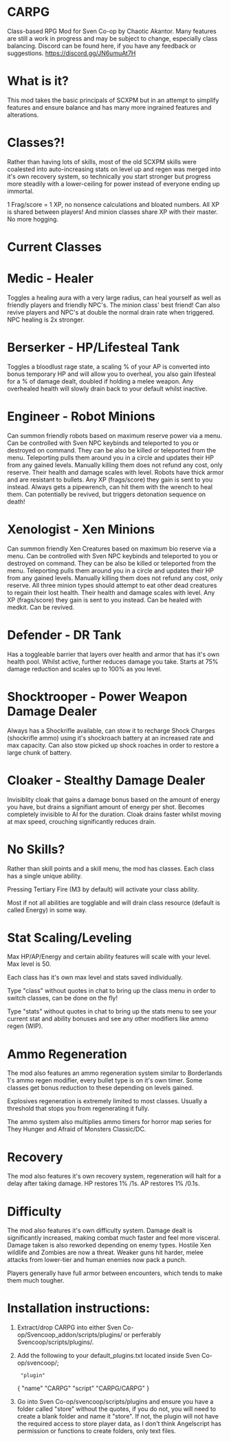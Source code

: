 # CARPG
 Class-based RPG Mod for Sven Co-op by Chaotic Akantor. Many features are still a work in progress and may be subject to change, especially class balancing. Discord can be found here, if you have any feedback or suggestions.
 https://discord.gg/JN6umuAt7H

# What is it?
 This mod takes the basic principals of SCXPM but in an attempt to simplify features and ensure balance and has many more ingrained features and alterations.

# Classes?!
Rather than having lots of skills, most of the old SCXPM skills were coalested into auto-increasing stats on level up and regen was merged into it's own recovery system, so technically you start stronger but progress more steadily with a lower-ceiling for power instead of everyone ending up immortal.

1 Frag/score = 1 XP, no nonsence calculations and bloated numbers.
All XP is shared between players! And minion classes share XP with their master. No more hogging.

# Current Classes
# Medic - Healer
Toggles a healing aura with a very large radius, can heal yourself as well as friendly players and friendly NPC's. The minion class' best friend!
Can also revive players and NPC's at double the normal drain rate when triggered.
NPC healing is 2x stronger.

# Berserker - HP/Lifesteal Tank
Toggles a bloodlust rage state, a scaling % of your AP is converted into bonus temporary HP and will allow you to overheal, you also gain lifesteal for a % of damage dealt, doubled if holding a melee weapon.
Any overhealed health will slowly drain back to your default whilst inactive.

# Engineer - Robot Minions
Can summon friendly robots based on maximum reserve power via a menu.
Can be controlled with Sven NPC keybinds and teleported to you or destroyed on command. 
They can be also be killed or teleported from the menu. 
Teleporting pulls them around you in a circle and updates their HP from any gained levels. 
Manually killing them does not refund any cost, only reserve. 
Their health and damage scales with level. Robots have thick armor and are resistant to bullets.
Any XP (frags/score) they gain is sent to you instead.
Always gets a pipewrench, can hit them with the wrench to heal them. Can potentially be revived, but triggers detonation sequence on death!

# Xenologist - Xen Minions
Can summon friendly Xen Creatures based on maximum bio reserve via a menu. 
Can be controlled with Sven NPC keybinds and teleported to you or destroyed on command. 
They can be also be killed or teleported from the menu. 
Teleporting pulls them around you in a circle and updates their HP from any gained levels. 
Manually killing them does not refund any cost, only reserve.
All three minion types should attempt to eat other dead creatures to regain their lost health.
Their health and damage scales with level.
Any XP (frags/score) they gain is sent to you instead.
Can be healed with medkit. Can be revived.

# Defender - DR Tank
Has a toggleable barrier that layers over health and armor that has it's own health pool. Whilst active, further reduces damage you take. Starts at 75% damage reduction and scales up to 100% as you level.

# Shocktrooper - Power Weapon Damage Dealer
Always has a Shockrifle available, can stow it to recharge Shock Charges (shockrifle ammo) using it's shockroach battery at an increased rate and max capacity. Can also stow picked up shock roaches in order to restore a large chunk of battery.

# Cloaker - Stealthy Damage Dealer 
Invisiblity cloak that gains a damage bonus based on the amount of energy you have, but drains a signifiant amount of energy per shot. Becomes completely invisible to AI for the duration. Cloak drains faster whilst moving at max speed, crouching significantly reduces drain.

# No Skills?
 Rather than skill points and a skill menu, the mod has classes. Each class has a single unique ability.

 Pressing Tertiary Fire (M3 by default) will activate your class ability. 
 
 Most if not all abilities are togglable and will drain class resource (default is called Energy) in some way.

# Stat Scaling/Leveling
 Max HP/AP/Energy and certain ability features will scale with your level. Max level is 50.

 Each class has it's own max level and stats saved individually.

 Type "class" without quotes in chat to bring up the class menu in order to switch classes, can be done on the fly!

 Type "stats" without quotes in chat to bring up the stats menu to see your current stat and ability bonuses and see any other modifiers like ammo regen (WIP).

# Ammo Regeneration
 The mod also features an ammo regeneration system similar to Borderlands 1's ammo regen modifier, every bullet type is on it's own timer. Some classes get bonus reduction to these depending on levels gained.

 Explosives regeneration is extremely limited to most classes. Usually a threshold that stops you from regenerating it fully.

 The ammo system also multiplies ammo timers for horror map series for They Hunger and Afraid of Monsters Classic/DC.

# Recovery
 The mod also features it's own recovery system, regeneration will halt for a delay after taking damage.
 HP restores 1% /1s.
 AP restores 1% /0.1s.

# Difficulty
 The mod also features it's own difficulty system. 
 Damage dealt is significantly increased, making combat much faster and feel more visceral.
 Damage taken is also reworked depending on enemy types. 
 Hostile Xen wildlife and Zombies are now a threat. Weaker guns hit harder, melee attacks from lower-tier and human enemies now pack a punch.
 
 Players generally have full armor between encounters, which tends to make them much tougher.

# Installation instructions:

1. Extract/drop CARPG into either Sven Co-op/Svencoop_addon/scripts/plugins/ or perferably Svencoop/scripts/plugins/.

2. Add the following to your default_plugins.txt located inside Sven Co-op/svencoop/;

		"plugin"
 	{
        "name" "CARPG"
		"script" "CARPG/CARPG"
	}

3. Go into Sven Co-op/svencoop/scripts/plugins and ensure you have a folder called "store" without the quotes, if you do not, you will need to create a blank folder and name it "store". If not, the plugin will not have the required access to store player data, as I don't think Angelscript has permission or functions to create folders, only text files.
